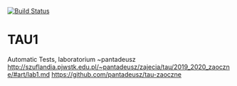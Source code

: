 
[![Build Status](https://travis-ci.org/ravczar/TAU1.svg?branch=master)](https://travis-ci.org/kchrusciel/TAU1)

# TAU1
Automatic Tests,  laboratorium  ~pantadeusz
http://szuflandia.pjwstk.edu.pl/~pantadeusz/zajecia/tau/2019_2020_zaoczne/#art/lab1.md
https://github.com/pantadeusz/tau-zaoczne
